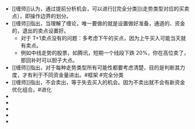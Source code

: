 - [[缠师]]认为，通过提前分析机会，可以进行[[完全分类]](走势类型对应的买卖点），即操作边界的划分。
- [[缠师]]指出，当理解了缠论，唯一要做的就是设置做好准备，通道的、资金的，退出的卖点设置好。
	- 对于 T+1卖点没有的问题：多考虑下午的买点，因为上午买入可能当天就有卖点。
	- 例如中线走势的股票，如腾讯，短期一个线段下跌 20%，你在高位卖了，那回补时可以胆子大点。
- [[缠师]]指出，对于每种走势类型所有可能性都要考虑清楚，目的是判断其力度，才有利于不同资金量进出。#框架 #完全分类
- [[缠师]]指出，不会卖出，等于失去买入的机会。因为不卖出就不会有新资金优化组合。#进化
-
-
-
-
-